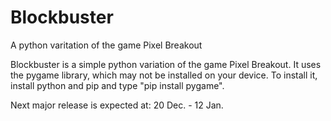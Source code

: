 Blockbuster
===========
A python varitation of the game Pixel Breakout


Blockbuster is a simple python variation of the game
Pixel Breakout. It uses the pygame library, which may
not be installed on your device. To install it, install
python and pip and type "pip install pygame".

Next major release is expected at: 20 Dec. - 12 Jan.
